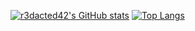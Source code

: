 [![r3dacted42's GitHub stats](https://github-readme-stats.vercel.app/api?username=r3dacted42&theme=highcontrast)](https://github.com/anuraghazra/github-readme-stats)
[![Top Langs](https://github-readme-stats.vercel.app/api/top-langs/?username=r3dacted42&theme=highcontrast)](https://github.com/anuraghazra/github-readme-stats)
